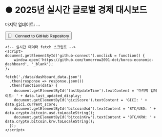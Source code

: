 <!DOCTYPE html>
<html lang="ko">
<head>
    <meta charset="UTF-8">
    <meta name="viewport" content="width=device-width, initial-scale=1.0">
    <title>2025년 실시간 글로벌 경제 대시보드 | Global Investment Dashboard</title>
    <link href="https://fonts.googleapis.com/css2?family=Inter:wght@300;400;500;600;700&family=Noto+Sans+KR:wght@300;400;500;600;700&display=swap" rel="stylesheet">
    <style>
        /* 기존 스타일 유지 */
    </style>
</head>
<body>
    <div class="header">
        <h1>● 2025년 실시간 글로벌 경제 대시보드</h1>
        <p id="lastUpdateTime">마지막 업데이트: ...</p>
        <!-- 기타 대시보드 콘텐츠 -->
        <button id="github-connect" class="github-btn">
            <span>
                <span style="font-size: 1.3em; margin-right: 8px;">🔗</span>
                Connect to GitHub Repository
            </span>
        </button>
    </div>
    <!-- 대시보드 본문 -->
    <p id="giciScore"></p>
    <p id="bitcoinUsd"></p>
    <p id="bitcoinKrw"></p>

    <!-- 실시간 데이터 fetch 스크립트 -->
    <script>
    document.getElementById('github-connect').onclick = function() {
        window.open('https://github.com/tomorrow2091-dot/korea-economic-dashboard', '_blank');
    };

    fetch('./data/dashboard_data.json')
      .then(response => response.json())
      .then(function(data) {
        document.getElementById('lastUpdateTime').textContent = '마지막 업데이트: ' + data.last_updated_display;
        document.getElementById('giciScore').textContent = 'GICI: ' + data.gici.current_score;
        document.getElementById('bitcoinUsd').textContent = 'BTC/USD: ' + data.crypto.bitcoin.usd.toLocaleString();
        document.getElementById('bitcoinKrw').textContent = 'BTC/KRW: ' + data.crypto.bitcoin.krw.toLocaleString();
      });
    </script>
</body>
</html>